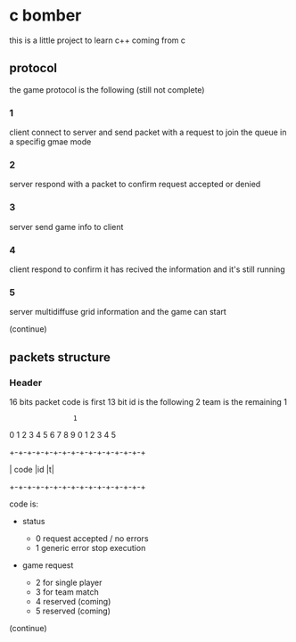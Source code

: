 # c bomber
this is a little project to learn c++ coming from c

## protocol
the game protocol is the following (still not complete)

### 1
client connect to server and send packet with a request to join the queue in a specifig gmae mode

### 2
server respond with a packet to confirm request accepted or denied

### 3
server send game info to client

### 4 
client respond to confirm it has recived the information and it's still running

### 5 
server multidiffuse grid information and the game can start

(continue)

## packets structure

### Header
16 bits packet
code is first 13 bit
id is the following 2
team is the remaining 1


                    1
                    
0 1 2 3 4 5 6 7 8 9 0 1 2 3 4 5

+-+-+-+-+-+-+-+-+-+-+-+-+-+-+-+

|        code           |id |t|

+-+-+-+-+-+-+-+-+-+-+-+-+-+-+-+

code is:
  - status
    - 0 request accepted / no errors
    - 1 generic error stop execution

  - game request
    - 2 for single player
    - 3 for team match
    - 4 reserved (coming)
    - 5 reserved (coming)

(continue)

